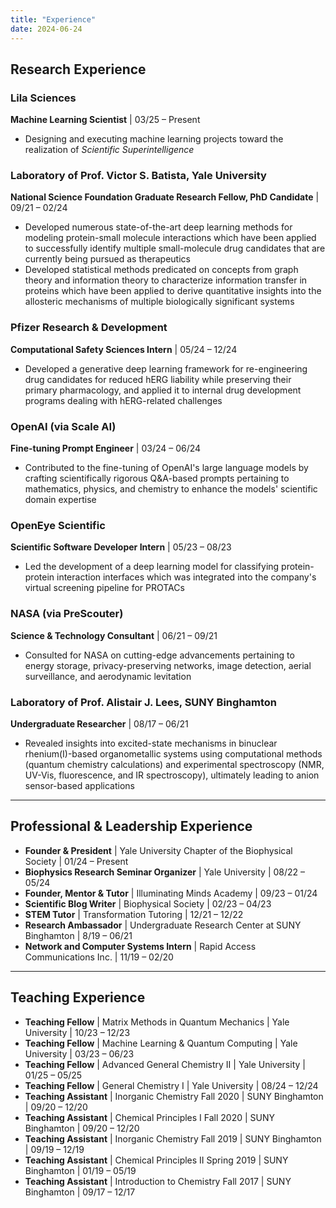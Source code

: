 ```yaml
---
title: "Experience"
date: 2024-06-24
---
```


<div class="experience-section">

## **Research Experience**
### Lila Sciences
**Machine Learning Scientist** | 03/25 – Present
- Designing and executing machine learning projects toward the realization of *Scientific Superintelligence*

### Laboratory of Prof. Victor S. Batista, Yale University
**National Science Foundation Graduate Research Fellow, PhD Candidate** | 09/21 – 02/24
- Developed numerous state-of-the-art deep learning methods for modeling protein-small molecule interactions which have been applied to successfully identify multiple small-molecule drug candidates that are currently being pursued as therapeutics
- Developed statistical methods predicated on concepts from graph theory and information theory to characterize information transfer in proteins which have been applied to derive quantitative insights into the allosteric mechanisms of multiple biologically significant systems

### Pfizer Research & Development
**Computational Safety Sciences Intern** | 05/24 – 12/24
- Developed a generative deep learning framework for re-engineering drug candidates for reduced hERG liability while preserving their primary pharmacology, and applied it to internal drug development programs dealing with hERG-related challenges

### OpenAI (via Scale AI)
**Fine-tuning Prompt Engineer** | 03/24 – 06/24
- Contributed to the fine-tuning of OpenAI's large language models by crafting scientifically rigorous Q&A-based prompts pertaining to mathematics, physics, and chemistry to enhance the models' scientific domain expertise 

### OpenEye Scientific
**Scientific Software Developer Intern** | 05/23 – 08/23
- Led the development of a deep learning model for classifying protein-protein interaction interfaces which was integrated into the company's virtual screening pipeline for PROTACs

### NASA (via PreScouter)
**Science & Technology Consultant** | 06/21 – 09/21
- Consulted for NASA on cutting-edge advancements pertaining to energy storage, privacy-preserving networks, image detection, aerial surveillance, and aerodynamic levitation

### Laboratory of Prof. Alistair J. Lees, SUNY Binghamton
**Undergraduate Researcher** | 08/17 – 06/21
- Revealed insights into excited-state mechanisms in binuclear rhenium(I)-based organometallic systems using computational methods (quantum chemistry calculations) and experimental spectroscopy (NMR, UV-Vis, fluorescence, and IR spectroscopy), ultimately leading to anion sensor-based applications

---

## **Professional & Leadership Experience**
- **Founder & President** | Yale University Chapter of the Biophysical Society | 01/24 – Present
- **Biophysics Research Seminar Organizer** | Yale University | 08/22 – 05/24
- **Founder, Mentor & Tutor** | Illuminating Minds Academy | 09/23 – 01/24
- **Scientific Blog Writer** | Biophysical Society | 02/23 – 04/23
- **STEM Tutor** | Transformation Tutoring | 12/21 – 12/22
- **Research Ambassador** | Undergraduate Research Center at SUNY Binghamton | 8/19 – 06/21
- **Network and Computer Systems Intern** | Rapid Access Communications Inc. | 11/19 – 02/20

---

## **Teaching Experience**
- **Teaching Fellow** | Matrix Methods in Quantum Mechanics | Yale University | 10/23 – 12/23
- **Teaching Fellow** | Machine Learning & Quantum Computing | Yale University | 03/23 – 06/23
- **Teaching Fellow** | Advanced General Chemistry II | Yale University | 01/25 – 05/25
- **Teaching Fellow** | General Chemistry I | Yale University | 08/24 – 12/24
- **Teaching Assistant** | Inorganic Chemistry Fall 2020 | SUNY Binghamton | 09/20 – 12/20
- **Teaching Assistant** | Chemical Principles I Fall 2020 | SUNY Binghamton | 09/20 – 12/20
- **Teaching Assistant** | Inorganic Chemistry Fall 2019 | SUNY Binghamton | 09/19 – 12/19
- **Teaching Assistant** | Chemical Principles II Spring 2019 | SUNY Binghamton | 01/19 – 05/19
- **Teaching Assistant** | Introduction to Chemistry Fall 2017 | SUNY Binghamton | 09/17 – 12/17

</div>